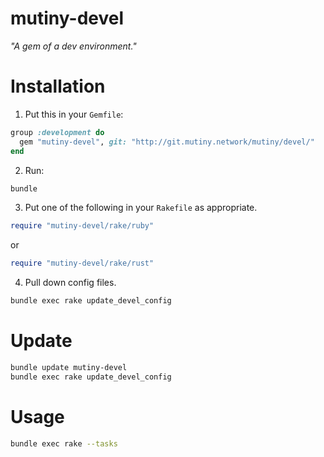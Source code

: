 # mutiny-devel

_"A gem of a dev environment."_

# Installation

1. Put this in your `Gemfile`:

```ruby
group :development do
  gem "mutiny-devel", git: "http://git.mutiny.network/mutiny/devel/"
end
```

2. Run:

```bash
bundle
```

3. Put one of the following in your `Rakefile` as appropriate.

```ruby
require "mutiny-devel/rake/ruby"
```

or

```ruby
require "mutiny-devel/rake/rust"
```

4. Pull down config files.

```bash
bundle exec rake update_devel_config
```

# Update

```bash
bundle update mutiny-devel
bundle exec rake update_devel_config
```

# Usage

```bash
bundle exec rake --tasks
```
